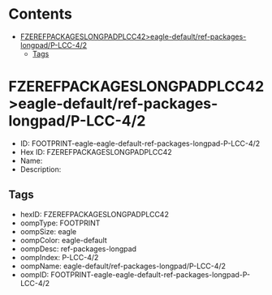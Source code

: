 



Contents
========

* [FZEREFPACKAGESLONGPADPLCC42>eagle-default/ref-packages-longpad/P-LCC-4/2](#fzerefpackageslongpadplcc42eagle-defaultref-packages-longpadp-lcc-42)
	* [Tags](#tags)

# FZEREFPACKAGESLONGPADPLCC42>eagle-default/ref-packages-longpad/P-LCC-4/2

- ID: FOOTPRINT-eagle-eagle-default-ref-packages-longpad-P-LCC-4/2
- Hex ID: FZEREFPACKAGESLONGPADPLCC42
- Name: 
- Description: 

## Tags

- hexID: FZEREFPACKAGESLONGPADPLCC42
- oompType: FOOTPRINT
- oompSize: eagle
- oompColor: eagle-default
- oompDesc: ref-packages-longpad
- oompIndex: P-LCC-4/2
- oompName: eagle-default/ref-packages-longpad/P-LCC-4/2
- oompID: FOOTPRINT-eagle-eagle-default-ref-packages-longpad-P-LCC-4/2
